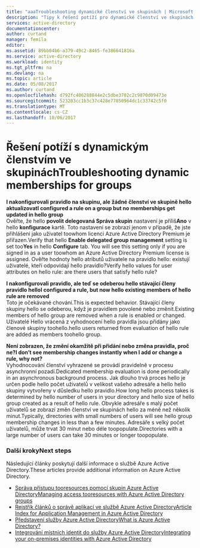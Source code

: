 ```yaml
---
title: "aaaTroubleshooting dynamické členství ve skupinách | Microsoft Docs"
description: "Tipy k řešení potíží pro dynamické členství ve skupinách v Azure AD."
services: active-directory
documentationcenter: 
author: curtand
manager: femila
editor: 
ms.assetid: 89bb04b6-a379-49c2-8465-fe386641816a
ms.service: active-directory
ms.workload: identity
ms.tgt_pltfrm: na
ms.devlang: na
ms.topic: article
ms.date: 05/08/2017
ms.author: curtand
ms.openlocfilehash: d792fc406288844e2c5dbe3702c2c9870d09473e
ms.sourcegitcommit: 523283cc1b3c37c428e77850964dc1c33742c5f0
ms.translationtype: MT
ms.contentlocale: cs-CZ
ms.lasthandoff: 10/06/2017
---
```

# <a name="troubleshooting-dynamic-memberships-for-groups"></a><span data-ttu-id="e3d36-103">Řešení potíží s dynamickým členstvím ve skupinách</span><span class="sxs-lookup"><span data-stu-id="e3d36-103">Troubleshooting dynamic memberships for groups</span></span>
<span data-ttu-id="e3d36-104">**I nakonfigurovali pravidlo na skupinu, ale žádné členství ve skupině hello aktualizovat**</span><span class="sxs-lookup"><span data-stu-id="e3d36-104">**I configured a rule on a group but no memberships get updated in hello group**</span></span><br/><span data-ttu-id="e3d36-105">Ověřte, že hello **povolit delegovaná Správa skupin** nastavení je příliš**Ano** v hello **konfigurace** kartě. Toto nastavení se zobrazí jenom v případě, že jste přihlášeni jako uživatel toowhom licenci Azure Active Directory Premium je přiřazen.</span><span class="sxs-lookup"><span data-stu-id="e3d36-105">Verify that hello **Enable delegated group management** setting is set too**Yes** in hello **Configure** tab. You will see this setting only if you are signed in as a user toowhom an Azure Active Directory Premium license is assigned.</span></span> <span data-ttu-id="e3d36-106">Ověřte hodnoty hello atributů uživatele na pravidlo hello: existují uživatelé, kteří odpovídají hello pravidlo?</span><span class="sxs-lookup"><span data-stu-id="e3d36-106">Verify hello values for user attributes on hello rule: are there users that satisfy hello rule?</span></span>

<span data-ttu-id="e3d36-107">**I nakonfigurovali pravidlo, ale teď se odeberou hello stávající členy pravidlo hello**</span><span class="sxs-lookup"><span data-stu-id="e3d36-107">**I configured a rule, but now hello existing members of hello rule are removed**</span></span><br/><span data-ttu-id="e3d36-108">Toto je očekávané chování.</span><span class="sxs-lookup"><span data-stu-id="e3d36-108">This is expected behavior.</span></span> <span data-ttu-id="e3d36-109">Stávající členy skupiny hello se odeberou, když je pravidlem povolené nebo změnit.</span><span class="sxs-lookup"><span data-stu-id="e3d36-109">Existing members of hello group are removed when a rule is enabled or changed.</span></span> <span data-ttu-id="e3d36-110">Uživatelé Hello vrácená z vyhodnocení hello pravidla jsou přidány jako členové skupiny toohello.</span><span class="sxs-lookup"><span data-stu-id="e3d36-110">hello users returned from evaluation of hello rule are added as members toohello group.</span></span>     

<span data-ttu-id="e3d36-111">**Není zobrazen, že změní okamžitě při přidání nebo změna pravidla, proč ne?**</span><span class="sxs-lookup"><span data-stu-id="e3d36-111">**I don’t see membership changes instantly when I add or change a rule, why not?**</span></span><br/><span data-ttu-id="e3d36-112">Vyhodnocování členství vyhrazené se provádí pravidelně v procesu asynchronní pozadí.</span><span class="sxs-lookup"><span data-stu-id="e3d36-112">Dedicated membership evaluation is done periodically in an asynchronous background process.</span></span> <span data-ttu-id="e3d36-113">Jak dlouho trvá proces hello je určen podle hello počet uživatelů v velikost vašeho adresáře a hello hello skupiny vytvořeny v důsledku hello pravidlo.</span><span class="sxs-lookup"><span data-stu-id="e3d36-113">How long hello process takes is determined by hello number of users in your directory and hello size of hello group created as a result of hello rule.</span></span> <span data-ttu-id="e3d36-114">Obvykle adresáře s malý počet uživatelů se zobrazí změn členství ve skupinách hello za méně než několik minut.</span><span class="sxs-lookup"><span data-stu-id="e3d36-114">Typically, directories with small numbers of users will see hello group membership changes in less than a few minutes.</span></span> <span data-ttu-id="e3d36-115">Adresáře s velký počet uživatelů, může trvat 30 minut nebo déle toopopulate.</span><span class="sxs-lookup"><span data-stu-id="e3d36-115">Directories with a large number of users can take 30 minutes or longer toopopulate.</span></span>

### <a name="next-steps"></a><span data-ttu-id="e3d36-116">Další kroky</span><span class="sxs-lookup"><span data-stu-id="e3d36-116">Next steps</span></span>
<span data-ttu-id="e3d36-117">Následující články poskytují další informace o službě Azure Active Directory.</span><span class="sxs-lookup"><span data-stu-id="e3d36-117">These articles provide additional information on Azure Active Directory.</span></span>

* [<span data-ttu-id="e3d36-118">Správa přístupu tooresources pomocí skupin Azure Active Directory</span><span class="sxs-lookup"><span data-stu-id="e3d36-118">Managing access tooresources with Azure Active Directory groups</span></span>](active-directory-manage-groups.md)
* [<span data-ttu-id="e3d36-119">Rejstřík článků o správě aplikací ve službě Azure Active Directory</span><span class="sxs-lookup"><span data-stu-id="e3d36-119">Article Index for Application Management in Azure Active Directory</span></span>](active-directory-apps-index.md)
* [<span data-ttu-id="e3d36-120">Představení služby Azure Active Directory</span><span class="sxs-lookup"><span data-stu-id="e3d36-120">What is Azure Active Directory?</span></span>](active-directory-whatis.md)
* [<span data-ttu-id="e3d36-121">Integrování místních identit do služby Azure Active Directory</span><span class="sxs-lookup"><span data-stu-id="e3d36-121">Integrating your on-premises identities with Azure Active Directory</span></span>](active-directory-aadconnect.md)
